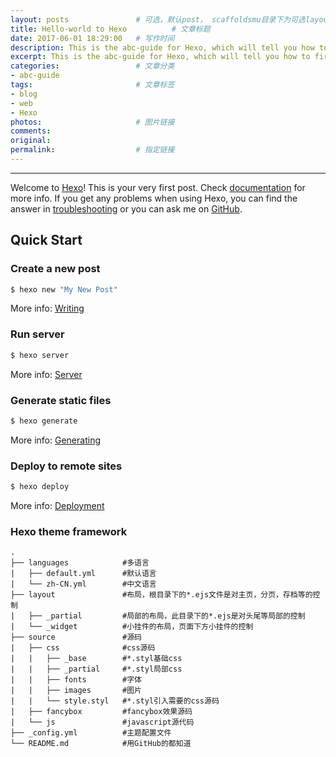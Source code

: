 ```yaml
---
layout: posts 				# 可选，默认post， scaffoldsmu目录下为可选layout
title: Hello-world to Hexo  		# 文章标题
date: 2017-06-01 18:29:00  	# 写作时间
description: This is the abc-guide for Hexo, which will tell you how to first post, new a page, start server, generate files, deploy the blog.	# 文章描述
excerpt: This is the abc-guide for Hexo, which will tell you how to first post, new a page, start server, generate files, deploy the blog  # 文章摘要
categories: 				# 文章分类
- abc-guide
tags: 						# 文章标签
- blog
- web
- Hexo
photos:						# 图片链接
comments:
original:
permalink: 					# 指定链接
---
```

---
Welcome to [Hexo](https://hexo.io/)! This is your very first post. Check [documentation](https://hexo.io/docs/) for more info. If you get any problems when using Hexo, you can find the answer in [troubleshooting](https://hexo.io/docs/troubleshooting.html) or you can ask me on [GitHub](https://github.com/hexojs/hexo/issues).

## Quick Start

### Create a new post

``` bash
$ hexo new "My New Post"
```

More info: [Writing](https://hexo.io/docs/writing.html)

### Run server

``` bash
$ hexo server
```

More info: [Server](https://hexo.io/docs/server.html)

### Generate static files

``` bash
$ hexo generate
```

More info: [Generating](https://hexo.io/docs/generating.html)

### Deploy to remote sites

``` bash
$ hexo deploy
```

More info: [Deployment](https://hexo.io/docs/deployment.html)


### Hexo theme framework

```
.
├── languages            #多语言
|   ├── default.yml      #默认语言
|   └── zh-CN.yml        #中文语言
├── layout               #布局，根目录下的*.ejs文件是对主页，分页，存档等的控制
|   ├── _partial         #局部的布局，此目录下的*.ejs是对头尾等局部的控制
|   └── _widget          #小挂件的布局，页面下方小挂件的控制
├── source               #源码
|   ├── css              #css源码 
|   |   ├── _base        #*.styl基础css
|   |   ├── _partial     #*.styl局部css
|   |   ├── fonts        #字体
|   |   ├── images       #图片
|   |   └── style.styl   #*.styl引入需要的css源码
|   ├── fancybox         #fancybox效果源码
|   └── js               #javascript源代码
├── _config.yml          #主题配置文件
└── README.md            #用GitHub的都知道
```